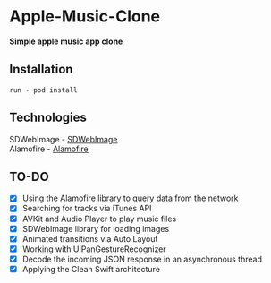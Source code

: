 # Apple-Music-Clone

**Simple apple music app clone**

## Installation

```
run - pod install
```

## Technologies
SDWebImage - [SDWebImage](https://github.com/SDWebImage/SDWebImage)<br/>
Alamofire - [Alamofire](https://github.com/Alamofire/Alamofire)<br/>

## TO-DO
- [x] Using the Alamofire library to query data from the network
- [x] Searching for tracks via iTunes API
- [x] AVKit and Audio Player to play music files
- [x] SDWebImage library for loading images
- [x] Animated transitions via Auto Layout
- [x] Working with UIPanGestureRecognizer
- [x] Decode the incoming JSON response in an asynchronous thread
- [x] Applying the Clean Swift architecture

